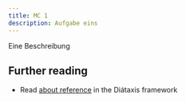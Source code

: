 ```yaml
---
title: MC 1
description: Aufgabe eins
---
```


Eine Beschreibung

## Further reading

- Read [about reference](https://diataxis.fr/reference/) in the Diátaxis framework
